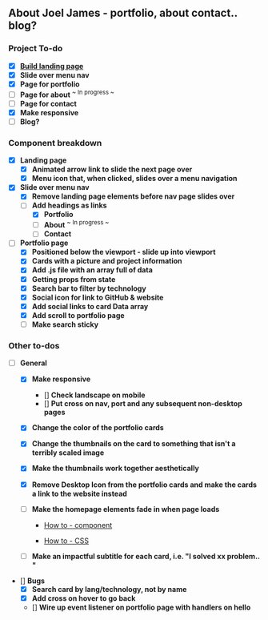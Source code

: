 ## About Joel James - portfolio, about contact.. blog?

### Project To-do
- [x] [**Build landing page**](https://jayfiled.github.io/joeljames/)
- [x] **Slide over menu nav** 
- [x] **Page for portfolio**
- [ ] **Page for about**   <sup>~ In progress ~</sup>
- [ ] **Page for contact**
- [x] **Make responsive**
- [ ] **Blog?**

### Component breakdown
- [x] **Landing page**
    - [x] **Animated arrow link to slide the next page over**
    - [x] **Menu icon that, when clicked, slides over a menu navigation**
- [x] **Slide over menu nav**
    - [x] **Remove landing page elements before nav page slides over**
    - [ ] **Add headings as links**
         - [x] **Portfolio**
         - [ ] **About**  <sup>~ In progress ~</sup>
         - [ ] **Contact** 
- [ ] **Portfolio page** 
    - [x] **Positioned below the viewport - slide up into viewport**
    - [x] **Cards with a picture and project information**
    - [x] **Add .js file with an array full of data** 
    - [x] **Getting props from state** 
    - [x] **Search bar to filter by technology**
    - [x] **Social icon for link to GitHub & website**
    - [x] **Add social links to card Data array**
    - [x] **Add scroll to portfolio page**
    - [ ] **Make search sticky**    

### Other to-dos
- [ ] **General**
    - [x] **Make responsive** 
        - [] **Check landscape on mobile**
        - [] **Put cross on nav, port and any subsequent non-desktop pages**
    - [x] **Change the color of the portfolio cards**
    - [x] **Change the thumbnails on the card to something that isn't a terribly scaled image**
    - [x] **Make the thumbnails work together aesthetically**
    - [x] **Remove Desktop Icon from the portfolio cards and make the cards a link to the website instead**
    - [ ] **Make the homepage elements fade in when page loads**

      - [How to - component](https://gist.github.com/JoeTheDave/5d78f9aae295b2f19c8c3f96c0d0ec75/raw/2d0d946cceb0ca32137d42ead09a9d227a2df9d0/react-css-transition.js)

      - [How to - CSS](https://gist.github.com/JoeTheDave/876881f0e16d2809f9bbf78b22212527/raw/d8544537af32ba36bbb39d6371c784dc5a6b42b8/react-css-transition.css)

    - [ ] **Make an impactful subtitle for each card, i.e. "I solved xx problem.. "**
- [] **Bugs**
    - [x] **Search card by lang/technology, not by name**
    - [x] **Add cross on hover to go back**
    - [] **Wire up event listener on portfolio page with handlers on hello**
